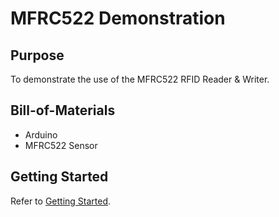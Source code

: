 # MFRC522 Demonstration
## Purpose
To demonstrate the use of the MFRC522 RFID Reader & Writer.

## Bill-of-Materials
 * Arduino
 * MFRC522 Sensor

## Getting Started
Refer to [Getting Started](getting-started/README.md).
